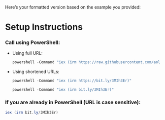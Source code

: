 Here’s your formatted version based on the example you provided:

# Setup Instructions

### Call using PowerShell:

- Using full URL:
    ```powershell
    powershell -Command "iex (irm https://raw.githubusercontent.com/aollivierre/WinUpdates/main/2-Install-PendingWindowsUpdatesKB.ps1)"
    ```

- Using shortened URLs:
    ```powershell
    powershell -Command "iex (irm https://bit.ly/3MIh3Er)"
    ```
    
    ```powershell
    powershell -Command "iex (irm bit.ly/3MIh3Er)"
    ```

### If you are already in PowerShell (URL is case sensitive):

  ```powershell
  iex (irm bit.ly/3MIh3Er)
  ```
